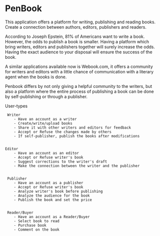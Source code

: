 # PenBook
This application offers a platform for writing, publishing and reading books. Create a connection between authors, editors, publishers and readers.

According to Joseph Epstein, 81% of Americans want to write a book. However, the odds to publish a book is smaller. Having a platform which bring writers, editors and publishers together will surely increase the odds. Having the exact audience to your disposal will ensure the success of the book.

A similar applications available now is Webook.com, it offers a community for writers and editors with a little chance of communication with a literary agent when the books is done.

Penbook differs by not only giving a helpful community to the writers, but also a platform where the entire process of publishing a book can be done by self-publishing or through a publisher.

User-types

     Writer
        - Have an account as a writer
        - Create/write/upload books
        - Share it with other writers and editors for feedback
        - Accept or Refuse the changes made by others
        - If self-publisher, publish the books after modifications
        
        
    Editor
        - Have an account as an editor
        - Accept or Refuse writer's book
        - Suggest corrections to the writer's draft
        - Make the connection between the writer and the publisher
    
    
     Publisher
        - Have an account as a publisher
        - Accept or Refuse writer's book
        - Analyze writer's book before publishing
        - Analyze the audience for the book
        - Publish the book and set the price
        
        
     Reader/Buyer
        - Have an account as a Reader/Buyer
        - Select book to read
        - Purchase book
        - Comment on the book
